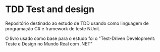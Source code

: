 # TDD Test and design
Repositório destinado ao estudo de TDD usando como linguagem de programação C# e framework de teste NUnit.

O livro usado como base para o estudo foi o "Test-Driven Development: Teste e Design no Mundo Real com .NET"
